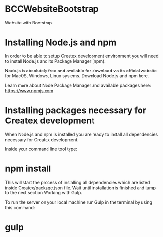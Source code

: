 # BCCWebsiteBootstrap
Website with Bootstrap

# Installing Node.js and npm
In order to be able to setup Createx development environment you will need to install Node.js and its Package Manager (npm).

Node.js is absolutely free and available for download via its official website for MacOS, Windows, Linux systems. Download Node.js and npm here.

Learn more about Node Package Manager and available packages here: https://www.npmjs.com

# Installing packages necessary for Createx development
When Node.js and npm is installed you are ready to install all dependencies necessary for Createx development.

Inside your command line tool type:
# npm install

This will start the process of installing all dependencies which are listed inside Createx/package.json file. Wait until installation is finished and jump to the next section Working with Gulp.

To run the server on your local machine run Gulp in the terminal by using this command:

# gulp
